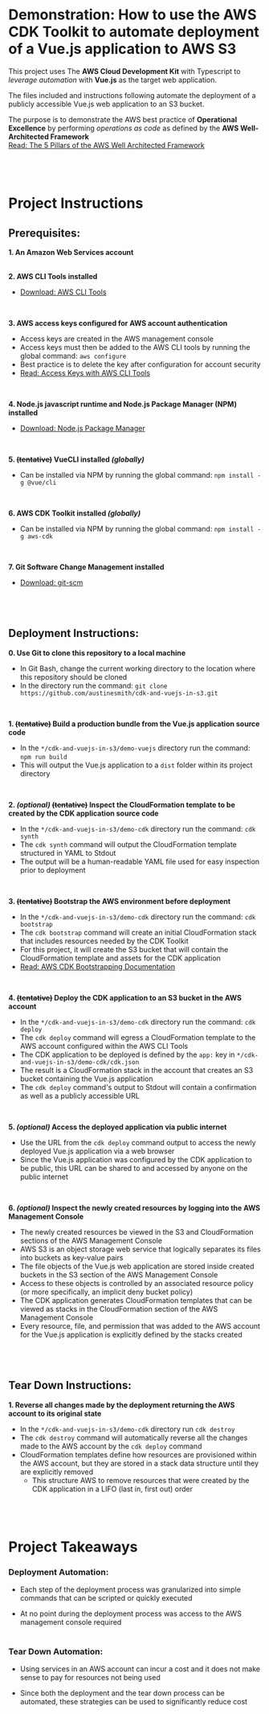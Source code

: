 # Demonstration: How to use the AWS CDK Toolkit to automate deployment of a Vue.js application to AWS S3

This project uses The **AWS Cloud Development Kit** with Typescript to *leverage automation* with **Vue.js** as the target web application.

The files included and instructions following automate the deployment of a publicly accessible Vue.js web application to an S3 bucket.

The purpose is to demonstrate the AWS best practice of **Operational Excellence** by performing *operations as code* as defined by the **AWS Well-Architected Framework**
<br/>[Read: The 5 Pillars of the AWS Well Architected Framework](https://aws.amazon.com/blogs/apn/the-5-pillars-of-the-aws-well-architected-framework/)
<br/><br/><br/><br/>


# Project Instructions

## Prerequisites:

**1. An Amazon Web Services account**
<br/><br/>

**2. AWS CLI Tools installed**
  * [Download: AWS CLI Tools](https://docs.aws.amazon.com/cli/latest/userguide/install-cliv2.html)
<br/>

**3. AWS access keys configured for AWS account authentication**
  * Access keys are created in the AWS management console
  * Access keys must then be added to the AWS CLI tools by running the global command: `aws configure`
  * Best practice is to delete the key after configuration for account security
  * [Read: Access Keys with AWS CLI Tools](https://docs.aws.amazon.com/cli/latest/userguide/cli-chap-configure.html)
<br/>

**4. Node.js javascript runtime and Node.js Package Manager (NPM) installed**
  * [Download: Node.js Package Manager](https://nodejs.org/en/download/package-manager/)
<br/>

**5. ~~(tentative)~~ VueCLI installed *(globally)***
  * Can be installed via NPM by running the global command: `npm install -g @vue/cli`
<br/>

**6. AWS CDK Toolkit installed *(globally)***
  * Can be installed via NPM by running the global command: `npm install -g aws-cdk`
<br/>
  
**7. Git Software Change Management installed**
  * [Download: git-scm](https://git-scm.com/downloads)
<br/><br/><br/><br/>


## Deployment Instructions:

**0. Use Git to clone this repository to a local machine**
  * In Git Bash, change the current working directory to the location where this repository should be cloned
  * In the directory run the command: `git clone https://github.com/austinesmith/cdk-and-vuejs-in-s3.git`
<br/>

**1. ~~(tentative)~~ Build a production bundle from the Vue.js application source code**
  * In the `*/cdk-and-vuejs-in-s3/demo-vuejs` directory run the command: `npm run build`
  * This will output the Vue.js application to a `dist` folder within its project directory
<br/>

**2. *(optional)* ~~(tentative)~~ Inspect the CloudFormation template to be created by the CDK application source code**
  * In the `*/cdk-and-vuejs-in-s3/demo-cdk` directory run the command: `cdk synth`
  * The `cdk synth` command will output the CloudFormation template structured in YAML to Stdout
  * The output will be a human-readable YAML file used for easy inspection prior to deployment
<br/>

**3. ~~(tentative)~~ Bootstrap the AWS environment before deployment**
  * In the `*/cdk-and-vuejs-in-s3/demo-cdk` directory run the command: `cdk bootstrap`
  * The `cdk bootstrap` command will create an initial CloudFormation stack that includes resources needed by the CDK Toolkit
  * For this project, it will create the S3 bucket that will contain the CloudFormation template and assets for the CDK application
  * [Read: AWS CDK Bootstrapping Documentation](https://docs.aws.amazon.com/cdk/latest/guide/bootstrapping.html)
<br/>

**4. ~~(tentative)~~ Deploy the CDK application to an S3 bucket in the AWS account**
  * In the `*/cdk-and-vuejs-in-s3/demo-cdk` directory run the command: `cdk deploy`
  * The `cdk deploy` command will egress a CloudFormation template to the AWS account configured within the AWS CLI Tools
  * The CDK application to be deployed is defined by the `app:` key in `*/cdk-and-vuejs-in-s3/demo-cdk/cdk.json`
  * The result is a CloudFormation stack in the account that creates an S3 bucket containing the Vue.js application
  * The `cdk deploy` command's output to Stdout will contain a confirmation as well as a publicly accessible URL
<br/>

**5. *(optional)* Access the deployed application via public internet**
  * Use the URL from the `cdk deploy` command output to access the newly deployed Vue.js application via a web browser
  * Since the Vue.js application was configured by the CDK application to be public, this URL can be shared to and accessed by anyone on the public internet
<br/>

**6. *(optional)* Inspect the newly created resources by logging into the AWS Management Console**
  * The newly created resources be viewed in the S3 and CloudFormation sections of the AWS Management Console
  * AWS S3 is an object storage web service that logically separates its files into buckets as key-value pairs
  * The file objects of the Vue.js web application are stored inside created buckets in the S3 section of the AWS Management Console
  * Access to these objects is controlled by an associated resource policy (or more specifically, an implicit deny bucket policy)
  * The CDK application generates CloudFormation templates that can be viewed as stacks in the CloudFormation section of the AWS Management Console
  * Every resource, file, and permission that was added to the AWS account for the Vue.js application is explicitly defined by the stacks created
<br/><br/><br/><br/>



## Tear Down Instructions:

**1. Reverse all changes made by the deployment returning the AWS account to its original state**
  * In the `*/cdk-and-vuejs-in-s3/demo-cdk` directory run `cdk destroy`
  * The `cdk destroy` command will automatically reverse all the changes made to the AWS account by the `cdk deploy` command
  * CloudFormation templates define how resources are provisioned within the AWS account, but they are stored in a stack data structure until they are explicitly removed
    * This structure AWS to remove resources that were created by the CDK application in a LIFO (last in, first out) order
<br/><br/><br/><br/>

# Project Takeaways

### Deployment Automation:

  * Each step of the deployment process was granularized into simple commands that can be scripted or quickly executed

  * At no point during the deployment process was access to the AWS management console required
<br/><br/>


### Tear Down Automation:

  * Using services in an AWS account can incur a cost and it does not make sense to pay for resources not being used

  * Since both the deployment and the tear down process can be automated, these strategies can be used to significantly reduce cost
<br/><br/>




